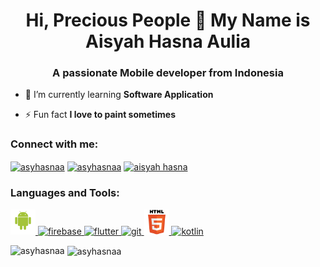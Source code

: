 <h1 align="center">Hi, Precious People 👋 My Name is Aisyah Hasna Aulia</h1>
<h3 align="center">A passionate Mobile developer from Indonesia</h3>

- 🌱 I’m currently learning **Software Application**

- ⚡ Fun fact **I love to paint sometimes**

<h3 align="left">Connect with me:</h3>
<p align="left">
<a href="https://linkedin.com/in/asyhasnaa" target="blank"><img align="center" src="https://raw.githubusercontent.com/rahuldkjain/github-profile-readme-generator/master/src/images/icons/Social/linked-in-alt.svg" alt="asyhasnaa" height="30" width="40" /></a>
<a href="https://instagram.com/asyhasnaa" target="blank"><img align="center" src="https://raw.githubusercontent.com/rahuldkjain/github-profile-readme-generator/master/src/images/icons/Social/instagram.svg" alt="asyhasnaa" height="30" width="40" /></a>
<a href="https://www.youtube.com/c/aisyah hasna" target="blank"><img align="center" src="https://raw.githubusercontent.com/rahuldkjain/github-profile-readme-generator/master/src/images/icons/Social/youtube.svg" alt="aisyah hasna" height="30" width="40" /></a>
</p>

<h3 align="left">Languages and Tools:</h3>
<p align="left"> <a href="https://developer.android.com" target="_blank" rel="noreferrer"> <img src="https://raw.githubusercontent.com/devicons/devicon/master/icons/android/android-original-wordmark.svg" alt="android" width="40" height="40"/> </a> <a href="https://firebase.google.com/" target="_blank" rel="noreferrer"> <img src="https://www.vectorlogo.zone/logos/firebase/firebase-icon.svg" alt="firebase" width="40" height="40"/> </a> <a href="https://flutter.dev" target="_blank" rel="noreferrer"> <img src="https://www.vectorlogo.zone/logos/flutterio/flutterio-icon.svg" alt="flutter" width="40" height="40"/> </a> <a href="https://git-scm.com/" target="_blank" rel="noreferrer"> <img src="https://www.vectorlogo.zone/logos/git-scm/git-scm-icon.svg" alt="git" width="40" height="40"/> </a> <a href="https://www.w3.org/html/" target="_blank" rel="noreferrer"> <img src="https://raw.githubusercontent.com/devicons/devicon/master/icons/html5/html5-original-wordmark.svg" alt="html5" width="40" height="40"/> </a> <a href="https://kotlinlang.org" target="_blank" rel="noreferrer"> <img src="https://www.vectorlogo.zone/logos/kotlinlang/kotlinlang-icon.svg" alt="kotlin" width="40" height="40"/> </a> </p>

<p><img align="left" src="https://github-readme-stats.vercel.app/api/top-langs?username=asyhasnaa&show_icons=true&locale=en&layout=compact" alt="asyhasnaa" /></p>

<p>&nbsp;<img align="center" src="https://github-readme-stats.vercel.app/api?username=asyhasnaa&show_icons=true&locale=en" alt="asyhasnaa" /></p>
